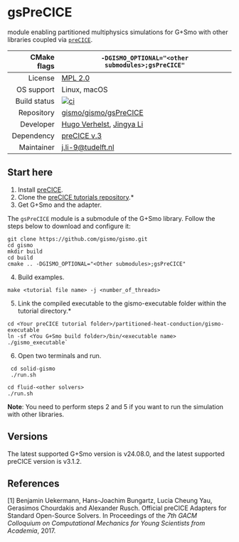 # gsPreCICE
 module enabling partitioned multiphysics simulations for G+Smo with other libraries coupled via [`preCICE`](https://precice.org).

|CMake flags|```-DGISMO_OPTIONAL="<other submodules>;gsPreCICE"```|
|--:|---|
|License|[MPL 2.0](https://www.mozilla.org/en-US/MPL/2.0/)|
|OS support|Linux, macOS|
|Build status|[![ci](https://github.com/gismo/gsPreCICE/actions/workflows/ci.yml/badge.svg)](https://github.com/gismo/gsPreCICE/actions/workflows/ci.yml)|
|Repository|[gismo/gismo/gsPreCICE](https://github.com/gismo/gsPreCICE)|
|Developer|[Hugo Verhelst](https://github.com/hverhelst), [Jingya Li](https://github.com/Crazy-Rich-Meghan) |
|Dependency|[preCICE v.3](https://github.com/gismo/gsPreCICE)|
|Maintainer|[j.li-9@tudelft.nl](mailto:j.li-9@tudelft.nl)|


## Start here

1. Install [preCICE](https://precice.org/quickstart.html).
2. Clone the [preCICE tutorials repository](https://github.com/precice/tutorials).* 
3. Get G+Smo and the adapter. 

The `gsPreCICE` module is a submodule of the G+Smo library. Follow the steps below to download and configure it:
```
git clone https://github.com/gismo/gismo.git
cd gismo
mkdir build
cd build
cmake .. -DGISMO_OPTIONAL="<Other submodules>;gsPreCICE"
```

4. Build examples.
```
make <tutorial file name> -j <number_of_threads>
```
5. Link the compiled executable to the gismo-executable folder within the tutorial directory.*
```
cd <Your preCICE tutorial folder>/partitioned-heat-conduction/gismo-executable
ln -sf <You G+Smo build folder>/bin/<executable name> ./gismo_executable`
```
6. Open two terminals and run.
```
 cd solid-gismo
 ./run.sh
```

```
cd fluid-<other solvers>
./run.sh
```


**Note**: You need to perform steps 2 and 5 if you want to run the simulation with other libraries.


## Versions

The latest supported G+Smo version is v24.08.0, and the latest supported preCICE version is v3.1.2.

## References

[1] Benjamin Uekermann, Hans-Joachim Bungartz, Lucia Cheung Yau, Gerasimos Chourdakis and Alexander Rusch. Official preCICE Adapters for Standard Open-Source Solvers. In Proceedings of the _7th GACM Colloquium on Computational Mechanics for Young Scientists from Academia_, 2017.